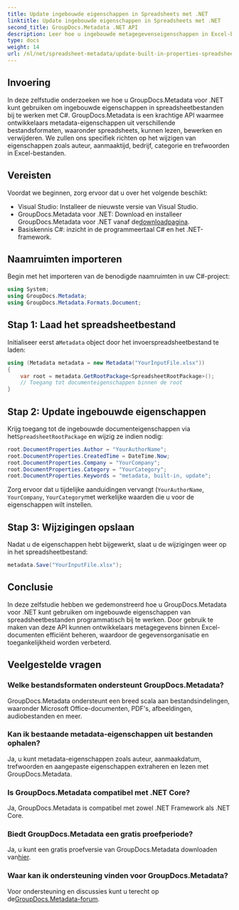 ```yaml
---
title: Update ingebouwde eigenschappen in Spreadsheets met .NET
linktitle: Update ingebouwde eigenschappen in Spreadsheets met .NET
second_title: GroupDocs.Metadata .NET API
description: Leer hoe u ingebouwde metagegevenseigenschappen in Excel-bestanden kunt bijwerken met GroupDocs.Metadata voor .NET. Wijzig auteur, aanmaaktijd, bedrijf en meer met C#.
type: docs
weight: 14
url: /nl/net/spreadsheet-metadata/update-built-in-properties-spreadsheets/
---
```

## Invoering
In deze zelfstudie onderzoeken we hoe u GroupDocs.Metadata voor .NET kunt gebruiken om ingebouwde eigenschappen in spreadsheetbestanden bij te werken met C#. GroupDocs.Metadata is een krachtige API waarmee ontwikkelaars metadata-eigenschappen uit verschillende bestandsformaten, waaronder spreadsheets, kunnen lezen, bewerken en verwijderen. We zullen ons specifiek richten op het wijzigen van eigenschappen zoals auteur, aanmaaktijd, bedrijf, categorie en trefwoorden in Excel-bestanden.
## Vereisten
Voordat we beginnen, zorg ervoor dat u over het volgende beschikt:
- Visual Studio: Installeer de nieuwste versie van Visual Studio.
-  GroupDocs.Metadata voor .NET: Download en installeer GroupDocs.Metadata voor .NET vanaf de[downloadpagina](https://releases.groupdocs.com/metadata/net/).
- Basiskennis C#: inzicht in de programmeertaal C# en het .NET-framework.

## Naamruimten importeren
Begin met het importeren van de benodigde naamruimten in uw C#-project:
```csharp
using System;
using GroupDocs.Metadata;
using GroupDocs.Metadata.Formats.Document;
```
## Stap 1: Laad het spreadsheetbestand
 Initialiseer eerst a`Metadata` object door het invoerspreadsheetbestand te laden:
```csharp
using (Metadata metadata = new Metadata("YourInputFile.xlsx"))
{
    var root = metadata.GetRootPackage<SpreadsheetRootPackage>();
    // Toegang tot documenteigenschappen binnen de root
}
```
## Stap 2: Update ingebouwde eigenschappen
 Krijg toegang tot de ingebouwde documenteigenschappen via het`SpreadsheetRootPackage` en wijzig ze indien nodig:
```csharp
root.DocumentProperties.Author = "YourAuthorName";
root.DocumentProperties.CreatedTime = DateTime.Now;
root.DocumentProperties.Company = "YourCompany";
root.DocumentProperties.Category = "YourCategory";
root.DocumentProperties.Keywords = "metadata, built-in, update";
```
Zorg ervoor dat u tijdelijke aanduidingen vervangt (`YourAuthorName`, `YourCompany`, `YourCategory`met werkelijke waarden die u voor de eigenschappen wilt instellen.
## Stap 3: Wijzigingen opslaan
Nadat u de eigenschappen hebt bijgewerkt, slaat u de wijzigingen weer op in het spreadsheetbestand:
```csharp
metadata.Save("YourInputFile.xlsx");
```

## Conclusie
In deze zelfstudie hebben we gedemonstreerd hoe u GroupDocs.Metadata voor .NET kunt gebruiken om ingebouwde eigenschappen van spreadsheetbestanden programmatisch bij te werken. Door gebruik te maken van deze API kunnen ontwikkelaars metagegevens binnen Excel-documenten efficiënt beheren, waardoor de gegevensorganisatie en toegankelijkheid worden verbeterd.

## Veelgestelde vragen
### Welke bestandsformaten ondersteunt GroupDocs.Metadata?
GroupDocs.Metadata ondersteunt een breed scala aan bestandsindelingen, waaronder Microsoft Office-documenten, PDF's, afbeeldingen, audiobestanden en meer.
### Kan ik bestaande metadata-eigenschappen uit bestanden ophalen?
Ja, u kunt metadata-eigenschappen zoals auteur, aanmaakdatum, trefwoorden en aangepaste eigenschappen extraheren en lezen met GroupDocs.Metadata.
### Is GroupDocs.Metadata compatibel met .NET Core?
Ja, GroupDocs.Metadata is compatibel met zowel .NET Framework als .NET Core.
### Biedt GroupDocs.Metadata een gratis proefperiode?
 Ja, u kunt een gratis proefversie van GroupDocs.Metadata downloaden van[hier](https://releases.groupdocs.com/).
### Waar kan ik ondersteuning vinden voor GroupDocs.Metadata?
 Voor ondersteuning en discussies kunt u terecht op de[GroupDocs.Metadata-forum](https://forum.groupdocs.com/c/metadata/14).